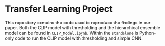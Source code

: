 # Transfer Learning Project

This repository contains the code used to reproduce the findings in our paper. Both the CLIP model with thresholding and the hierarchical ensemble model can be found in `CLIP_Model.ipynb`. Within the `standalone` is Python-only code to run the CLIP model with thresholding and simple CNN.
